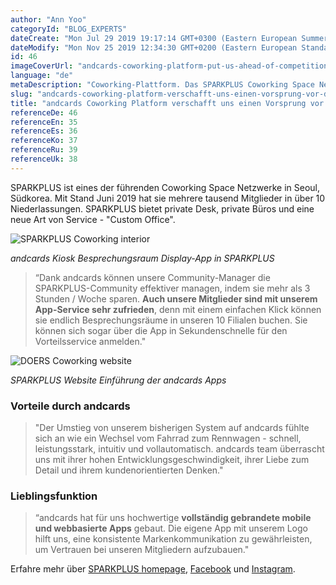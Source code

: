 ```yaml
---
author: "Ann Yoo"
categoryId: "BLOG_EXPERTS"
dateCreate: "Mon Jul 29 2019 19:17:14 GMT+0300 (Eastern European Summer Time)"
dateModify: "Mon Nov 25 2019 12:34:30 GMT+0200 (Eastern European Standard Time)"
id: 46
imageCoverUrl: "andcards-coworking-platform-put-us-ahead-of-competition-cover.png"
language: "de"
metaDescription: "Coworking-Plattform. Das SPARKPLUS Coworking Space Netzwerk in Seoul verrät die Geschichte, wie sie dank andcards Coworking Platform der Konkurrenz voraus sind."
slug: "andcards-coworking-platform-verschafft-uns-einen-vorsprung-vor-dem-wettbewerb"
title: "andcards Coworking Platform verschafft uns einen Vorsprung vor dem Wettbewerb"
referenceDe: 46
referenceEn: 35
referenceEs: 36
referenceKo: 37
referenceRu: 39
referenceUk: 38
---
```


SPARKPLUS ist eines der führenden Coworking Space Netzwerke in Seoul, Südkorea. Mit Stand Juni 2019 hat sie mehrere tausend Mitglieder in über 10 Niederlassungen. SPARKPLUS bietet private Desk, private Büros und eine neue Art von Service - "Custom Office".

![SPARKPLUS Coworking interior](https://s3.ap-northeast-2.amazonaws.com/blogs.andcards.com/andcards-coworking-platform-put-us-ahead-of-competition-1.png|height=1080,width=1920)

_andcards Kiosk Besprechungsraum Display-App in SPARKPLUS_

> “Dank andcards können unsere Community-Manager die SPARKPLUS-Community effektiver managen, indem sie mehr als 3 Stunden / Woche sparen. **Auch unsere Mitglieder sind mit unserem App-Service sehr zufrieden**, denn mit einem einfachen Klick können sie endlich Besprechungsräume in unseren 10 Filialen buchen. Sie können sich sogar über die App in Sekundenschnelle für den Vorteilsservice anmelden."

![DOERS Coworking website](https://s3.ap-northeast-2.amazonaws.com/blogs.andcards.com/andcards-coworking-platform-put-us-ahead-of-competition-2.png|height=1080,width=1920)

_SPARKPLUS Website Einführung der andcards Apps_

### Vorteile durch andcards

> "Der Umstieg von unserem bisherigen System auf andcards fühlte sich an wie ein Wechsel vom Fahrrad zum Rennwagen - schnell, leistungsstark, intuitiv und vollautomatisch. andcards team überrascht uns mit ihrer hohen Entwicklungsgeschwindigkeit, ihrer Liebe zum Detail und ihrem kundenorientierten Denken."

### Lieblingsfunktion

> “andcards hat für uns hochwertige **vollständig gebrandete mobile und webbasierte Apps** gebaut. Die eigene App mit unserem Logo hilft uns, eine konsistente Markenkommunikation zu gewährleisten, um Vertrauen bei unseren Mitgliedern aufzubauen."

Erfahre mehr über [SPARKPLUS homepage](https://sparkplus.co), [Facebook](https://www.facebook.com/sparkplusoffice) und [Instagram](https://www.instagram.com/sparkplus_official/).

